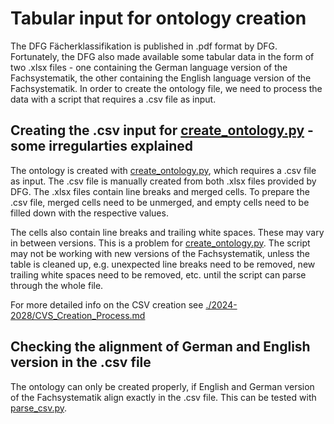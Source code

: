 # Tabular input for ontology creation

The DFG Fächerklassifikation is published in .pdf format by DFG. Fortunately, the DFG also made available some tabular data in the form of two .xlsx files - one containing the German language version of the Fachsystematik, the other containing the English language version of the Fachsystematik. In order to create the ontology file, we need to process the data with a script that requires a .csv file as input.

## Creating the .csv input for [create_ontology.py](/scripts/create_ontology.py) - some irregularties explained

The ontology is created with [create_ontology.py](/scripts/create_ontology.py), which requires a .csv file as input. The .csv file is manually created from both .xlsx files provided by DFG. The .xlsx files contain line breaks and merged cells. To prepare the .csv file, merged cells need to be unmerged, and empty cells need to be filled down with the respective values.

The cells also contain line breaks and trailing white spaces. These may vary in between versions. This is a problem for [create_ontology.py](/scripts/create_ontology.py). The script may not be working with new versions of the Fachsystematik, unless the table is cleaned up, e.g. unexpected line breaks need to be removed, new trailing white spaces need to be removed, etc. until the script can parse through the whole file.

For more detailed info on the CSV creation see [./2024-2028/CVS_Creation_Process.md](./2024-2028/CVS_Creation_Process.md)

## Checking the alignment of German and English version in the .csv file

The ontology can only be created properly, if English and German version of the Fachsystematik align exactly in the .csv file. This can be tested with [parse_csv.py](/scripts/parse_csv.py).
